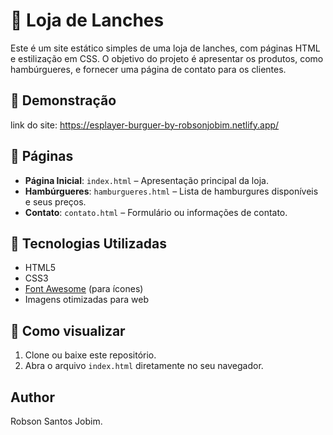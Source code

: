 # 🍔 Loja de Lanches

Este é um site estático simples de uma loja de lanches, com páginas HTML e estilização em CSS. O objetivo do projeto é apresentar os produtos, como hambúrgueres, e fornecer uma página de contato para os clientes.

## 📸 Demonstração

link do site: https://esplayer-burguer-by-robsonjobim.netlify.app/

## 🔗 Páginas

- **Página Inicial**: `index.html` – Apresentação principal da loja.
- **Hambúrgueres**: `hamburgueres.html` – Lista de hamburgures disponíveis e seus preços.
- **Contato**: `contato.html` – Formulário ou informações de contato.

## 🎨 Tecnologias Utilizadas

- HTML5
- CSS3
- [Font Awesome](https://fontawesome.com/) (para ícones)
- Imagens otimizadas para web


## 🧪 Como visualizar

1. Clone ou baixe este repositório.
2. Abra o arquivo `index.html` diretamente no seu navegador.



## Author
Robson Santos Jobim.
